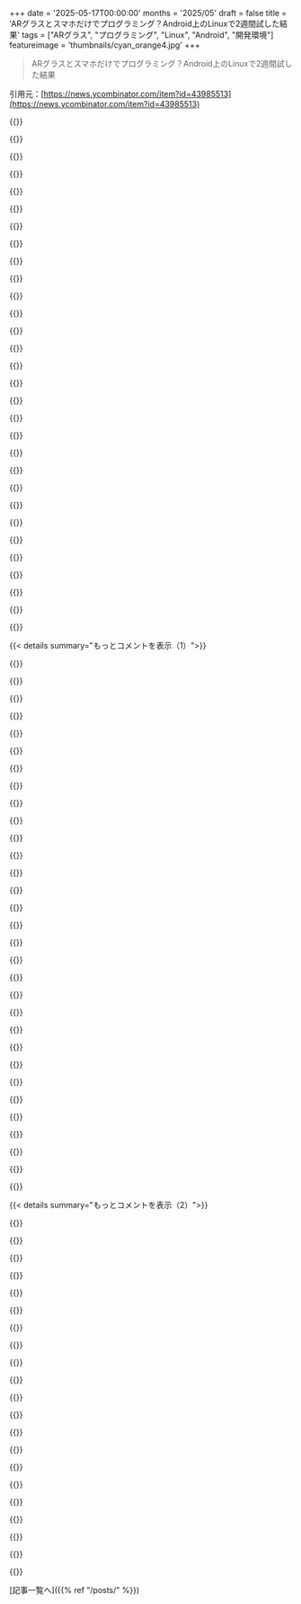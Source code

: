 +++
date = '2025-05-17T00:00:00'
months = '2025/05'
draft = false
title = 'ARグラスとスマホだけでプログラミング？Android上のLinuxで2週間試した結果'
tags = ["ARグラス", "プログラミング", "Linux", "Android", "開発環境"]
featureimage = 'thumbnails/cyan_orange4.jpg'
+++

> ARグラスとスマホだけでプログラミング？Android上のLinuxで2週間試した結果

引用元：[https://news.ycombinator.com/item?id=43985513](https://news.ycombinator.com/item?id=43985513)




{{<matomeQuote body="弱視で画面にめっちゃ近づかないと見えないんだけど、ARグラスって店で試せるかな？デスクトップで使える？近づきすぎて腰とか首とかヤバいんだ。モニターアームも合わないし、モニターなしでARグラス使えたら最高。でもARのこと全然知らなくて。誰か知ってたら教えて！みんな返信ありがとう。試す選択肢見つかったよ。" userName="johnh-hn" createdAt="2025/05/17 22:35:05" color="#ff33a1">}}




{{<matomeQuote body="なんか状況似てるわ。ARグラス試したいけど、買って試して返品とかめんどくせー。店でちょこっと試せたらいいのにね。<br>うちも親父が机改造してモニターアーム付けてくれて、顔の近くまで持ってこれるんだ。自分だけ使うならこれで問題ないわ。<br>白内障手術後、遠くが見えるようになったのに文字が小さすぎて、結局老眼鏡かけてアームで近づけてる...ちょっとバカみたいだけど、まあなんとかなってるよ。" userName="lhamil64" createdAt="2025/05/18 01:17:04" color="#38d3d3">}}




{{<matomeQuote body="＞ 店でちょこっと試せたらいいのにね。<br>これ、なんで店でできないんだろうってずっと思ってた。ARとかVRだけじゃなくて、色んな製品でさ。ネットで買うのが主流になっても、買う前に店でモノを見る価値はあったはずなのに。<br>店の値段よりネットが安いとか変だったし、モールは単にモノ買うだけじゃなくブランド作りにも貢献してた。店がないと「レモンの市場」みたいで、レビューも画像も信用できない。「一体どうやって何を買うか知るんだ？」と思う。店が儲からないから閉めただけって感じ。店の役割の変化を理解してないのでは？" userName="godelski" createdAt="2025/05/18 03:26:25" color="#38d3d3">}}




{{<matomeQuote body="こういうグラスは、画面をモニターより遠く、テレビくらいの距離に映す感じだよ。光学的にはVRとほぼ同じだから、VRヘッドセットの方が試しやすいかもね。<br>もし矯正しても6インチ（15cmくらい）の距離が必要なら、今のARとかVRの光学技術じゃ解決策にはならないと思うな。" userName="brigade" createdAt="2025/05/17 22:49:10" color="#ff33a1">}}




{{<matomeQuote body="私も超強度近視（-10以上）だから、同じ心配してるわ。マジでこういう代替ディスプレイ技術が、私たちみたいにこれで生活が楽になる人向けに設計されてほしいんだよね。<br>今のところ、-8より度数が強いのに対応できるのは見たことないし、特注だとべらぼうに高いんだ。コンタクトで多少は補えるけど、逆に眼精疲労が増えるだけなんだよね。" userName="rcarmo" createdAt="2025/05/17 23:16:38" color="#38d3d3">}}




{{<matomeQuote body="職場の同僚も画面に6インチ（15cmくらい）まで近づかないとダメなんだよね。<br>俺は2年前に55インチの8Kテレビをメインモニターに変えたんだけど。<br>最初はみんな色々言ったのに、その同僚に400%ズーム見せたらすぐ自宅用に買いに行ったんだ。今でも感謝されるよ。<br>（ちなみに俺のは普通の高さ調節できる机の上だから、全然かがむ必要ないよ）" userName="rho4" createdAt="2025/05/18 10:15:37" color="#45d325">}}




{{<matomeQuote body="質問の答えじゃないけど、モニターアームについてね...うちのは顔に触れるくらい伸ばせるよ。机に開けた穴に固定するタイプなの。もし合うアームが見つからないなら、言ってくれればリンク探してあげるよ。<br>もう一つのオススメはスタンディングデスクかな。座って使うとしても、机の高さ調節で姿勢の問題を軽減できるかも。" userName="mh-" createdAt="2025/05/17 23:14:42" color="#ff33a1">}}




{{<matomeQuote body="教えてくれるなんて親切だね、ありがとう。もし良かったら教えてほしいな。もっと長いアームもいくつか見たことあるんだけど、高さが足りなくて使えなかったんだよね。" userName="johnh-hn" createdAt="2025/05/17 23:34:03" color="">}}




{{<matomeQuote body="＞ 買う前に店でモノを見る価値はみんな分かってたはずなのに。<br>必要なピースは揃ってるけど、まだ繋がってないね。<br>実店舗ってのは、存在するだけでお金がかかるんだよ。だから倉庫と配送だけのオンラインストアとは値段で競争できない。店で買う前にブラウザとして利用されて、結局ネットで買われたらどうやって儲ける？これは単なる経済だよ。どうやって品質を知るか？店の価値を認めて、ちょっと高くても実店舗を利用することだ。" userName="danparsonson" createdAt="2025/05/18 04:30:16" color="#ff5733">}}




{{<matomeQuote body="これは面白い提案だね。ここで出た他の提案と同じで、自分に合うかは分かんないけど、試すリストに入れとくよ。<br>これに関してちょっと気になるのは、首の動きをどうするかかな。今の画面だと、上の方見るのに首後ろに倒して、下見るのに下に倒さないといけないんだ。あなたの提案でそれがどうなるか想像つかなくて。アイデア共有ありがとう。ちょっと調べてみるよ。" userName="johnh-hn" createdAt="2025/05/18 12:05:08" color="#ff5c5c">}}




{{<matomeQuote body="これが心配だったんだよね。オレもレンズインプラントしてるから、焦点が固定されてるんだ。ARグラスと組み合わせたら問題になりそう。" userName="johnh-hn" createdAt="2025/05/17 23:01:31" color="">}}




{{<matomeQuote body="実店舗からECへの移行には他の要因もあるだろうね。家賃とか、万引きとか、店員の人件費とかさ。物理的な店舗の価値を完全に見落としてるとは思わないけど、トレードオフで仕方ないって計算したんだろうな。Appleは実店舗とオンラインを上手く融合させてる良い例だと思うよ。多くの会社はそこまでできないけどね。Appleの商売のやり方には色々文句あるけど、店舗とカスタマーサービスは別だよ。" userName="20after4" createdAt="2025/05/18 04:11:09" color="#ff33a1">}}




{{<matomeQuote body="想像しやすいかわからないけど、机の上にTVをモニターとして使ってる人の写真だよ<br>https://i.imgur.com/mjcqjfZ.jpeg<br>オレも4K TVをモニターにしてるんだ（8フィートくらい離れてるけど）。Windowsの拡大機能を使えば遠くからでも読めるよ。参考になるかもね。" userName="alickz" createdAt="2025/05/18 13:39:47" color="">}}




{{<matomeQuote body="店舗にお金がかかるのは十分わかってるよ。なんでわかってないと思ったのか不思議だけど。Appleが正しくて、まさにオレが話してるのはそのことなんだ。ほとんどオンラインで売れてるだろうけど、彼らは体験に力を入れてる。物理的な場所がたくさんの売上を生むって理解してるんだよ。測るのは簡単じゃないけどね…でも多くの会社がこれで失敗したのは明らかだ。顧客体験は今でも大事だよ。" userName="godelski" createdAt="2025/05/18 05:06:05" color="">}}




{{<matomeQuote body="「直接の売上以外のビジネス価値があるって話してるのに、それを見落としてる」って言うなら、その価値を具体的に説明して定量化できる？例えばXRグラス全部試せる店があって、試着後にAmazonで買うお客さんの価値とかさ。<br>P.S. 他の投稿でも個人的じゃないコメントに個人的に反応して攻撃的になってるけど、オレはコメントの内容に興味があるだけだよ。" userName="ImPostingOnHN" createdAt="2025/05/19 13:53:36" color="">}}




{{<matomeQuote body="xreal air 1のカスタム度付きレンズは80ドルくらいだと思うよ：<br>https://vroptician.com/prescription-lens-inserts/nreal-air<br>これは結構高いから買うのをためらうかもだけど、思ってたより安いかもね。" userName="swsieber" createdAt="2025/05/17 23:50:45" color="#ff5c5c">}}




{{<matomeQuote body="オレが持ってる（オリジナルのxReal Air）には、度付きに加工できるガラスインサートが付いてるんだ。薄いガラスで、どんな度数が入れられるか正確には知らないけど、役に立つかもね。" userName="CGamesPlay" createdAt="2025/05/18 00:02:10" color="#38d3d3">}}




{{<matomeQuote body="XRデバイスの焦点距離は0.5～1mが普通らしいよ。なんでかっていうと、超複雑な理由があるんだけど、これは当分変わらないだろうね。" userName="noen" createdAt="2025/05/17 23:07:13" color="">}}




{{<matomeQuote body="Appleはデバイスとギャンブルアプリ（ゲームじゃないらしい）でぼろ儲けしてるから、デモ機のコストなんて楽勝でまかなえるんだよ。499ドルの高級低ボリュームガジェットを1種類だけ売ってるんじゃ、そりゃ大変だろうね。" userName="numpad0" createdAt="2025/05/18 19:19:28" color="#38d3d3">}}




{{<matomeQuote body="VRヘッドセットだと、仮想スクリーンの距離はヘッドセットのレンズとマイクロディスプレイの距離で決まるんだ。マイクロディスプレイの位置を変えれば、6インチの仮想ディスプレイなんて夢じゃないと思うよ。光学的な影響（収差とか視野の変化とか）はあるかもしれないけど、原理的には可能さ。" userName="daniel_reetz" createdAt="2025/05/17 23:12:29" color="#ff5733">}}




{{<matomeQuote body="言いたいことわかるよ。こういうの作るのに何が必要なんだろうってつい考えちゃうな。弱視ユーザー向けのハードウェア要件はもっと低くて済むだろうね、超高解像度ディスプレイみたいなのは要らないだろうし。" userName="johnh-hn" createdAt="2025/05/17 23:38:22" color="">}}




{{<matomeQuote body="EUへの輸入税がかかると、そう、これは話にならないね。UKからでもそうさ。それに、そのサイトは初代用のレンズしかないし、-10以上だと70ユーロの追加料金がかかるんだ。眼鏡にはQuest 3よりお金払ってるのに、それを倍にしたくないな。" userName="rcarmo" createdAt="2025/05/18 00:07:21" color="#ff5733">}}




{{<matomeQuote body="私はあなたに返信した人じゃないけど、ウルトラワイドモニター用のアームなら、ほとんどのより長くて高くなるよ。私はこれを使ってるんだ：Amazonリンク<br>これ、必要なよりずっと高くできるし、アームの長さも十分だから、うまく配置すれば好きなようにできると思うよ。" userName="zdragnar" createdAt="2025/05/18 00:00:06" color="#ff33a1">}}




{{<matomeQuote body="机の上を通るような、車輪付きの台座を組み立ててみたらどう？2x4材や2040フレームを精密にカットして、ホワイトボードフレームみたいに組むんだけど、ボードがあるべき場所に一本の梁だけを付けるんだ。そしたら、モニターアームのポールをその梁にボルトで留めて逆さまに吊るせるよ。組み立てたら、全体を机の手前ギリギリ、顔のすぐ近くまで転がして移動できる。もし他の人があなたのコンピューターを使う必要があっても、その台座は壁の方に動かせるだろうしね。ディスプレイアームがそこまでしか伸びないのは、長い片持ちの重さが根元を壊しがちだからなんだ。机の天板は、あまり遠くだと壊れるよ。だからアームを伸ばすのはたぶんダメだろうね。" userName="numpad0" createdAt="2025/05/18 09:00:16" color="#ff33a1">}}




{{<matomeQuote body="あれはたいていごく軽い度数の人向けだよ。写真から判断するに、-2より強い度数にはあのブランクレンズは使えないと思うな。" userName="rcarmo" createdAt="2025/05/18 00:12:22" color="">}}




{{<matomeQuote body="もしあなたがUSAに住んでるなら、たいていの店には30日返品ポリシーがあるよ。たぶん、注文してみて、家で試して、状況に合わなかったら返品するのがいいんじゃないかな。" userName="conroydave" createdAt="2025/05/17 22:38:55" color="#45d325">}}




{{<matomeQuote body="AndroidでLinux動かすやり方はいくつかあるけど、5つ目の方法としてPixel 7以降のAndroid 15で使えるarm64 pKVM VMがあるんだって。2025年に”Linux Terminal”として出るらしく、エミュレーション無しでフルDebian Linuxが動いてUSB-c外部ディスプレイにも対応するらしい。目的はLinuxアプリをAndroidで動かすことで、新しいデスクトップ環境じゃないみたい。GPUアクセラレーションも準備中。これがiOSのVMにも繋がると面白いね。<br>参考: HN, androidauthority.com" userName="transpute" createdAt="2025/05/18 04:59:37" color="#ff5c5c">}}




{{<matomeQuote body="Pixel 9でそれインストールしようとしたんだけど、オプション（Linux development）もTerminalアプリもあるのに、起動時に位置情報許可を求める画面でフリーズしちゃうみたい。楽しみにしてたのに残念！" userName="buserror" createdAt="2025/05/18 06:56:26" color="">}}




{{<matomeQuote body="俺の場合はこれでうまくいったよ。アプリ情報に行って、権限を設定してからもう一度起動してみて。" userName="aljgz" createdAt="2025/05/18 07:22:02" color="#38d3d3">}}




{{<matomeQuote body="動いた！返信してくれてありがとう :-) " userName="buserror" createdAt="2025/05/18 09:23:06" color="">}}




{{< details summary="もっとコメントを表示（1）">}}

{{<matomeQuote body="技術的にはPixel 6にもpKVM機能はあるよ（機能追加された時のfeature dropでTerminalアプリ持ってる）。ただ、Pixel 8以降で導入されたDP alt modeがないだけ。" userName="erinaceousjones" createdAt="2025/05/18 08:32:35" color="#38d3d3">}}




{{<matomeQuote body="俺はNOMone使ってるんだけど、すごくいい感じ。vscode/cursor、nodeとか、必要なものは何もいじらなくても全部動くんだ。もちろん新しいlinux vmの方が多分もっといいんだろうけど、これは今のところすごくうまくいってる。<br>リンク: desktop.nomone.com" userName="anonzzzies" createdAt="2025/05/18 05:49:52" color="#45d325">}}




{{<matomeQuote body="これ良さそうだね、でも試そうと思ってる人への注意点なんだけど、これって実は試用版で、フルバージョンは8ドルかかるんだ。そんなに高くはないけど、アプリをダウンロードして起動するまでこの情報が全く載ってないのはちょっと感じ悪いかな。" userName="Zambyte" createdAt="2025/05/18 14:58:06" color="#ff33a1">}}




{{<matomeQuote body="かなり長い間試せて、それから一度だけ8ドル払えばいいんだ。オープンソースが好きだから理想的ではないけど、かなり作り込まれててスムーズな体験だね。自分はNOMoneとは関係ないんだけど、専門的な手順を踏まなくても必要なことが全部うまく動くものに満足してるよ。”It Just Works”（とにかく動く）。多くの巨大企業はここから学ぶべきかもね、そのリストは大きいよ。" userName="anonzzzies" createdAt="2025/05/18 19:57:42" color="#ff5c5c">}}




{{<matomeQuote body="教えてくれてありがとう、VNCを使ってるみたいだね。<br>参考: redditのandroiddevスレッド" userName="transpute" createdAt="2025/05/18 06:12:43" color="">}}




{{<matomeQuote body="これVNC使ってないって言ってるじゃん、他のやつは使うのにさ。記事に”今のソリューションはLinuxの画面出すのにVNCに頼ってるけど、うちはVNCとそれが引き起こす問題全部捨てたんだ”って書いてあるよ。" userName="cma" createdAt="2025/05/18 06:21:45" color="#785bff">}}




{{<matomeQuote body="これってVNC-alikeの”グラフィックリモート”やってるけど、効率と性能のために分離とかセキュリティは犠牲にしてる感じかな。引用されてるとこに”これ効率悪すぎ”って思って、プロセス間通信なくすために全部一つのアプリにしちゃったんだって。バックグラウンドでLinuxサーバーが動いて電力最適化で困るのも避けたんだね。フレームバッファはまだあるけど、読み書きは直接やってる。全部memcpyとテクスチャ更新だけにして、これがめちゃくちゃデカかったって！将来は直接テクスチャにレンダリングしてもっとオーバーヘッド減らしたいらしい。次のAndroid Linux Terminalがvirtio付きvGPUを搭載したら、VNCよりグラフィック性能は上がるけど、DebianのゲストVMとホストのAndroid間のセキュリティ分離はしっかり保たれるってさ。" userName="transpute" createdAt="2025/05/18 06:41:33" color="#ff5733">}}




{{<matomeQuote body="そんなにセキュリティがかなり低いかはっきりしないな。バッファに書き込んでるだけって言ってるから、サブプロセスと共有メモリを使ってるのかもしれないね。それってアプリ間の通信じゃできないくて、Androidのサブプロセスだけじゃない？" userName="cma" createdAt="2025/05/19 16:56:17" color="">}}




{{<matomeQuote body="インターネットの見知らぬ人、ありがとう。お守り代わりにtermuxをスマホに入れてるのが好きなんだ。これも絶対試してみるよ。" userName="lamuswawir" createdAt="2025/05/18 06:24:50" color="">}}




{{<matomeQuote body="実際のターミナルエミュレータとしてはtermuxアプリの方が断然良いのは変わらないけど、標準アプリもAndroid 16になったらだいぶ良くなるはずだよ。" userName="jacooper" createdAt="2025/05/18 16:47:55" color="">}}




{{<matomeQuote body="いいね！仮想デスクトップ（Ubuntuだと”Workspaces”って言うやつ）はサポートしてる？" userName="dr_kiszonka" createdAt="2025/05/18 07:27:05" color="">}}




{{<matomeQuote body="ソースコードどこにあるか知らない？どうやって設定されてるのか気になるんだよね。" userName="mikevin" createdAt="2025/05/18 19:45:00" color="">}}




{{<matomeQuote body="pKVMはLinuxメインラインのupstreamにあるんだ。AOSPとGrapheneOSのリンク、あとXの投稿があるよ。" userName="transpute" createdAt="2025/05/18 20:41:25" color="#ff33a1">}}




{{<matomeQuote body="virglはできるの？" userName="nicman23" createdAt="2025/05/19 05:58:14" color="">}}




{{<matomeQuote body="AVFとかpKVMのグラフィックアクセラレーションに関する公開ドキュメントはまだ見てないな。でもCollaboraが最近書いたLinuxグラフィックvirtに関する記事では、vDRMが長い目で見た方向性だって言ってるよ。リンクはこれ。" userName="transpute" createdAt="2025/05/20 07:38:05" color="#ff33a1">}}




{{<matomeQuote body="同じARグラス持ってるけど熱に弱いのが欠点なんだよね。直射日光ですぐクラッシュするし、ARじゃなくてただの固定画面だよ。でも大きな画面は便利。3Dモードはすごいけどデスクトップには不向き。コード接続は煩わしいけど無線よりマシかな。USB-C接続が少し厄介で、電源が必要なのにHDMI給電に対応してないし、メーカーのアダプターが変なんだ。" userName="titzer" createdAt="2025/05/17 20:28:18" color="#38d3d3">}}




{{<matomeQuote body="コメント2の熱問題、わかるな〜。コードが出てる左側を下にして寝るとすぐオーバーヒートするんだよね。僕の解決策はいつも右側を下にして寝ることと、左の“脚”の部分に貼り付けヒートシンクを付けてるんだけど、これがすごく快適に冷やしてくれるよ。<br>あとUSB-Cで変なクセを見つけた。Macbookに繋ぐと、うまくいくか遮光モードになるか五分五分なんだ。もし遮光モードになったら、USB-Cプラグを反対向きに挿すと動くようになるよ。" userName="flutas" createdAt="2025/05/17 23:29:05" color="#785bff">}}




{{<matomeQuote body="驚くことにUSB-Cケーブルには向きがあるんだ。ソケットはリバーシブルだけど、ケーブルは片側だけ使う場合が多い。カプラなどでケーブルを繋ぐときは向きが重要になるんだよね。https://www.amazon.com/dp/B0CTT1FJL6 (これは例だよ)<br>要するに、君の接続の片側が、破損してるか安物か（リバーシブル仕様を完全に満たしてなくてコストを削減したか）じゃないかと推測するよ。" userName="Groxx" createdAt="2025/05/18 03:17:51" color="#ff5c5c">}}




{{<matomeQuote body="リブランド後に買ったんだね。昔の名前“nReal”で探せば電源不要のHDMIアダプターが見つかるよ。あと、アプリはnebulaっていうんだけど、モーションコントロールは煩わしいだけで使う価値ないね。僕は気に入ってるけど、FOVが狭すぎるし、インフルエンサーとかメディアがARだって騒いでるせいで、HMDとしてじゃなくARとして期待して買うとすごくガッカリすると思うな。https://www.amazon.com/Formerly-Connects-Lightning-Compatibl..." userName="lagniappe" createdAt="2025/05/17 22:15:27" color="#38d3d3">}}




{{<matomeQuote body="特殊なデバイス開発には良いシミュレーターが絶対必要だと思うんだ。元Google Glass開発者だったけど、シミュレーターがなくて実機テストが地獄だったよ。25分でオーバーヒートして30分待たなきゃいけないし、頭痛もひどくて事業を変えたんだ。" userName="TuringNYC" createdAt="2025/05/18 00:11:48" color="#ff5c5c">}}




{{<matomeQuote body="つまりさ、もしそのデバイスを使うのに十分な時間、テストするのに耐えられなかったとしたら（そうすべきじゃないけど - そこは同意）、問題はデバイス自体が“革命的な新しいインターフェース”として出荷できるような準備ができてなかったことなんじゃない？だってさ、25分でオーバーヒートするなんてひどいもんだよ。" userName="throwaway314155" createdAt="2025/05/18 03:53:25" color="">}}




{{<matomeQuote body="新興プラットフォームでアプリを作る3rdパーティ開発者になるのは、ビジネスにとっては素晴らしい立ち位置なんだ。たまたまGoogle Glassはうまくいかなかっただけ。でも、AndroidやiOSの初期開発者だったとしたら想像してみてよ。" userName="linkregister" createdAt="2025/05/18 05:09:03" color="">}}




{{<matomeQuote body="ARグラス、25分で熱くなっちゃうくらいだと、”革命的な新しいインターフェース”として出荷できる状態じゃなかったんじゃない？まあ、Apple WatchとかGoogle Glassみたいに通知とかイベント駆動で使う分には十分だったのかもね（一日中使うにはキツいけど）。でも開発ってテストとか常に続けてやるから、使う負荷が高くて本番ユーザーより大変なんだよ。" userName="TuringNYC" createdAt="2025/05/18 20:40:49" color="">}}




{{<matomeQuote body="ARグラスは使わないしスマホでコードも書かないけど、バッグ持たずに書き物するのにスマホは使うよ。iClever BK05ってキーボードがお気に入りでオススメ。バックライト付きフルサイズで打鍵感も良いしスマホスタンドも付いてる。折りたたんでポケットに入るよ。膝上では使えないけどね。Amazonレビューで「端っこに支えがない」って書いてる人がいるけど、小さいツメに気づいてない間違いだよ。短いマニュアルに書いてあるのにさ。" userName="Stratoscope" createdAt="2025/05/17 21:41:13" color="#785bff">}}




{{<matomeQuote body="このキーボード（たぶん記事や前のコメントで言われてるやつ）何年か前に買って、一週間くらい楽しく使ってたんだけど、3〜5個のキーが全く効かなくなっちゃったんだ。何やっても直らなかった。Amazonでの返金も結構大変だった記憶があるな。<br>まあ、ハズレを引いただけだったんだって聞けて良かったよ。" userName="staindk" createdAt="2025/05/17 22:31:20" color="#ff5c5c">}}




{{<matomeQuote body="十年以上前、HP Jornada Palm Pilotでこの［0］キーボードを使ってたの覚えてるな。まだ売ってるなんてびっくりだ。良いケースに折りたためるんだよ。<br>［0］ https：／／eshopーcy．com／en／product／targusーpa820uーstowawayーporta．．．" userName="MarcelOlsz" createdAt="2025/05/17 23:50:51" color="">}}




{{<matomeQuote body="Stowawayキーボード、どこも売ってるとこ見つけられなかったな。かなり前に製造中止になったはず。<br>Palm用のBluetoothモデルは一個持ってて、まだ使えるよ。" userName="ianburrell" createdAt="2025/05/19 00:50:24" color="">}}




{{<matomeQuote body="すごくクールな実験で、記事もすごくよく書けてるね。冗長にならずにたくさんの関連情報が伝わってくる。でも一つ気になるのはさ、公園とかベンチで仕事するのってどうなの？筆者さん、本当に外の環境で生産的に仕事できるの？ARグラスがあってもなくても、自分にはああいう風に働くのは無理だと思うな。" userName="hansmayer" createdAt="2025/05/17 21:33:02" color="">}}




{{<matomeQuote body="良い褒め言葉だね、ありがとう。<br>外で仕事することについては、これはもう性格によるところが大きいと思うな。家で仕事してるとソワソワしたり気が散ったりすることが多いんだけど、外とか公共の場所にいるとずっと落ち着いて集中できるんだ。あと、「特定の場所に行って特定のことをする」っていう意図を持つことである程度気持ちが切り替わるのも助けになるよ。<br>毎日やってるわけじゃないけど、天気が良い時とか、デスクに縛られてるのが嫌になった時には外で仕事できるのはすごく良いんだ。" userName="mikenew" createdAt="2025/05/17 22:12:44" color="#ff5733">}}




{{<matomeQuote body="周りの人から「この人、じっと見てる？」って思われない？ノートPCの画面だとどこ見てるか分かりやすいけど、ARグラスだと分かりにくいじゃん。" userName="WD-42" createdAt="2025/05/18 13:55:00" color="">}}

{{</details>}}




{{< details summary="もっとコメントを表示（2）">}}

{{<matomeQuote body="自分も最初にそう思った。カフェとか公園に行くのはその場所を楽しむためで、机でやる方がマシな同じ仕事をするためじゃないんだよね。まあそれはさておき、筆者のセットアップはマジでクールで興味をそそられるよ。" userName="johnyzee" createdAt="2025/05/17 21:39:10" color="">}}




{{<matomeQuote body="家だと超簡単に飽きてダラけるけど、コーヒーショップの賑やかさの中だとエネルギッシュで集中できるんだよね。天気がいい日は公園のピクニックテーブルでも作業するよ。" userName="presentation" createdAt="2025/05/18 07:13:51" color="">}}




{{<matomeQuote body="全く同じこと思ったけど、理由は逆なんだ。俺は無制限データ＋テザリングがあるから、どこでも高速ネットでノートPC使える。これが俺にとってのブレークスルーで、ARグラス＋スマホの組み合わせじゃないんだよね。公園での作業は最高。雰囲気を楽しみつつ、ブログ書いたり何でもできる。公園も生産性も邪魔しないどころか、お互いを高め合う感じ。コーヒーショップも同じで、だからみんなWi-Fi使うんだよ。雰囲気を味わいながらネットしてる。" userName="jonbell" createdAt="2025/05/17 21:54:57" color="#45d325">}}




{{<matomeQuote body="俺も同じことやるけど、ノートPC見てると結構集中しすぎるんだよね。ノートPCに精神的に”ロックイン”されちゃって、外に出た意味がなくなるし、人間工学的にも大変なことが多い。ARグラスならまっすぐ前を見て雰囲気をもっと取り込めるし、良い姿勢も保てるから使ってみたいね。" userName="Philpax" createdAt="2025/05/17 23:44:13" color="#38d3d3">}}




{{<matomeQuote body="俺は普段Quest 3で作業するんだけど、普通の天気なら外（安全な庭とかね）で作業するの好きだよ。新鮮な空気が気持ちいいから。でも一度、スイスアルプスのホテルのバルコニーで、晴れた春の日に日焼けしながら作業しようとしたことがあって。汗だくになって作業がすごく不快になるまでは最高だったけどね（でも、実際にはできたよ）。" userName="divan" createdAt="2025/05/17 22:08:00" color="#38d3d3">}}




{{<matomeQuote body="なんで外だと生産的に作業できないと思うのか説明してくれる？" userName="fzzzy" createdAt="2025/05/17 21:42:18" color="">}}




{{<matomeQuote body="まあ多くの人には説明するまでもないと思うけど、公園とかコーヒーショップとか、外に出るのは楽しむためであって、仕事するためじゃないんだよね。それに加えて、整った作業環境みたいに人間工学的な利点もないし、虫とか通りすがりの人、色んな騒音とかもあるしね。" userName="hansmayer" createdAt="2025/05/17 21:53:05" color="">}}




{{<matomeQuote body="それって個人的な偏見だと思うな。ほとんどのカフェ（少なくともUSでは）に行けば、ノートPCでカタカタやってる人が何人もいるよ。リモートワークが増えて、カフェを自分のオフィスみたいにしちゃう人がいるから、これはもっと一般的になってるんだ。" userName="sweetjuly" createdAt="2025/05/17 22:11:37" color="">}}




{{<matomeQuote body="まあ、もちろん個人的な偏見だよ。他の誰もそんな風に働けないなんて言ってないし、俺自身はって話だよ。コーヒーショップでカタカタやってる人たちのことは知ってる。ただ、俺にはあの環境だと生産的に作業できないだけ。メールいくつか返すくらいならできるかもだけど、ちゃんとした（意味のある）プログラミング作業は無理だな。" userName="hansmayer" createdAt="2025/05/17 22:32:19" color="#ff33a1">}}




{{<matomeQuote body="うん、なるほどね。説明ありがとう。自分もこんな風に外で作業できるか分からないけど、試してみたいな。" userName="fzzzy" createdAt="2025/05/17 23:29:52" color="">}}




{{<matomeQuote body="外に出て太陽浴びて、どっか縁石に座って考える。仕事のことならそれで仕事になるし、通りすがりの人に邪魔されないのがマジいいんだよね。" userName="8note" createdAt="2025/05/17 22:18:22" color="">}}




{{<matomeQuote body="デスクから解放されるようなコンピューターインターフェースの革命がそろそろ来そうって気がする。サイクリングロード歩きながらとか、プールサイドのラウンジチェアに座って仕事できるようになりたいな。GUIの”マウス”、”ウィンドウ”、”ファイル”、”フォルダ”、”デスクトップ”とか、全部古い時代の考え方だもん。技術はめっちゃ進んでるのに、UIの根本はあんま変わってないんだよね。" userName="d_burfoot" createdAt="2025/05/18 14:48:46" color="#45d325">}}




{{<matomeQuote body="デスクは何百年も前に発明されたらしいけど、長時間作業するのに人間工学的に一番いいんだよ。プログラミングとは全く関係ないし、そう簡単にはなくならないと思うな。" userName="orbital-decay" createdAt="2025/05/18 14:59:00" color="">}}




{{<matomeQuote body="いや、理想的じゃないって！腰や首、血行にめっちゃ問題起こすんだよ、ちゃんとした人間工学的なセットアップでもね。でも、まぁ一番マシなのは確かだけど。変だけど効果的なトレッドミルデスクみたいな感じかな。" userName="4gotunameagain" createdAt="2025/05/18 17:55:12" color="#ff33a1">}}




{{<matomeQuote body="腰とか首とか血行の問題は、椅子の人間工学と長く座りすぎてるせいであって、デスクの概念そのものとは違うと思うな。30分で休憩すればいいのに、不快になっても2時間も座ってたらそりゃ問題出るでしょ。今後どんな姿勢で仕事するようになっても、別の問題（手の問題とか足の問題とか）は絶対出ると思うよ。" userName="rs186" createdAt="2025/05/19 12:04:17" color="#ff5733">}}




{{<matomeQuote body="毎日8〜10時間立ちっぱなしの方がマシなの？って思う。混ぜて使うのが解決策じゃないかな。" userName="AstroBen" createdAt="2025/05/18 19:42:48" color="">}}




{{<matomeQuote body="最近マジこれよく考えてるんだよね。頭の中に十分プロジェクトが入ってたら、PC離れてプログラミングの問題解決できることって結構あるんだよ。でも、autocompleteとかリンターとかIDE機能に頼りすぎると、プロジェクトを頭の中にキープするのがどんどん難しくなる気がする。こういった機能を使うと、コード書くプロセスが頭の中じゃなくて、エディターとの終わらない会話に移っちゃうんだよね。autocomplete使うと、依存関係のインターフェース覚える気なくなるし。個人プロジェクトだと、自分でコード全部書いてるからやりやすいんだ。家では基本的なvim使ってるよ。" userName="MobiusHorizons" createdAt="2025/05/18 15:45:44" color="#ff5733">}}




{{<matomeQuote body="＞”サイクリングロード歩きながらとか、ラウンジに座って仕事したい”って言うけど、それって、生産性めっちゃ上がってるのに労働時間が全然減らない問題への一時しのぎにすぎないと思うんだよね。俺はサイクリングロードとか、くつろいでる時とか、プールサイドとか、”仕事じゃない場所”で仕事したくないんだよ。仕事じゃない場所にいたいんだ。" userName="realinfktop" createdAt="2025/05/18 15:59:02" color="">}}




{{<matomeQuote body="デバイスとかネットワークをまたいだ”オペレーティングシステム”機能の分担って、技術的にもビジネス的にも政治的にも、まだ解決されてない課題だよね。たくさんの新しいゲートキーパー候補が支配権争ってるし、前のゲートキーパーは徐々に規制されて独占できなくなってるし。" userName="transpute" createdAt="2025/05/18 14:54:56" color="">}}




{{<matomeQuote body="あ、これマジでタイムリーな偶然だわ。たった今、誰かがノートPC無しでゲームコーディングしてる動画見てたんだ。VRヘッドセット（Androidベース）で、Godot使ってVRゲーム作ってたよ。記事に直接関係ないかもしれないけど、こういう”コンピューターじゃない”デバイスがどんどん便利になってるの、なんかいいよね！<br>動画リンク忘れちゃった！これだよ： https://youtu.be/4ZAzi-4Ko3g?feature=shared" userName="two_handfuls" createdAt="2025/05/17 20:24:24" color="#ff5733">}}

{{</details>}}



[記事一覧へ]({{% ref "/posts/" %}})
